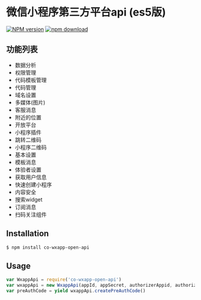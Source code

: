 微信小程序第三方平台api (es5版)
===========

[![NPM version][npm-image]][npm-url]
[![npm download][download-image]][download-url]

[npm-image]: https://img.shields.io/npm/v/co-wxapp-open-api.svg?style=flat-square
[npm-url]: https://npmjs.org/package/co-wxapp-open-api
[download-image]: https://img.shields.io/npm/dm/co-wxapp-open-api.svg?style=flat-square
[download-url]: https://npmjs.org/package/co-wxapp-open-api

## 功能列表
- 数据分析
- 权限管理
- 代码模板管理
- 代码管理
- 域名设置
- 多媒体(图片)
- 客服消息
- 附近的位置
- 开放平台
- 小程序插件
- 跳转二维码
- 小程序二维码
- 基本设置
- 模板消息
- 体验者设置
- 获取用户信息
- 快速创建小程序
- 内容安全
- 搜索widget
- 订阅消息
- 扫码关注组件


## Installation

```sh
$ npm install co-wxapp-open-api
```

## Usage
```js
var WxappApi = require('co-wxapp-open-api')
var wxappApi = new WxappApi(appId, appSecret, authorizerAppid, authorizerRefreshToken, ticket)
var preAuthCode = yield wxappApi.createPreAuthCode()
```
